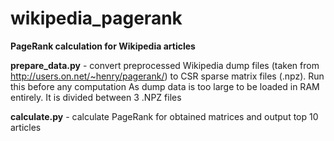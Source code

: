 # wikipedia_pagerank

**PageRank calculation for Wikipedia articles**

**prepare_data.py** - convert preprocessed Wikipedia dump files (taken from http://users.on.net/~henry/pagerank/) to CSR sparse matrix files (.npz). Run this before any computation
As dump data is too large to be loaded in RAM entirely. It is divided between 3 .NPZ files

**calculate.py** - calculate PageRank for obtained matrices and output top 10 articles
